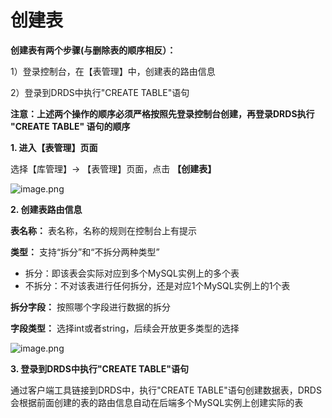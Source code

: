# 创建表

**创建表有两个步骤(与删除表的顺序相反）：**

1）登录控制台，在【表管理】中，创建表的路由信息

2）登录到DRDS中执行"CREATE TABLE"语句

**注意：上述两个操作的顺序必须严格按照先登录控制台创建，再登录DRDS执行 "CREATE TABLE" 语句的顺序**

**1. 进入【表管理】页面**

选择【库管理】-> 【表管理】页面，点击 **【创建表】**

![image.png](https://img1.jcloudcs.com/cms/280ac112-2299-41ad-a324-e024cca0066520180704174109.png)

**2. 创建表路由信息**

**表名称：** 表名称，名称的规则在控制台上有提示

**类型：** 支持“拆分”和“不拆分两种类型”
- 拆分：即该表会实际对应到多个MySQL实例上的多个表
- 不拆分：不对该表进行任何拆分，还是对应1个MySQL实例上的1个表

**拆分字段：** 按照哪个字段进行数据的拆分

**字段类型：** 选择int或者string，后续会开放更多类型的选择

![image.png](https://img1.jcloudcs.com/cms/b10e8a0c-4207-4f8a-a6b8-77c120ddc5c020180704174237.png)

**3. 登录到DRDS中执行"CREATE TABLE"语句**

通过客户端工具链接到DRDS中，执行"CREATE TABLE"语句创建数据表，DRDS会根据前面创建的表的路由信息自动在后端多个MySQL实例上创建实际的表
